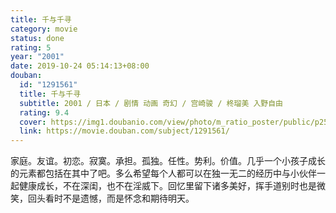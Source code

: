 ```yaml
---
title: 千与千寻
category: movie
status: done
rating: 5
year: "2001"
date: 2019-10-24 05:14:13+08:00
douban:
  id: "1291561"
  title: 千与千寻
  subtitle: 2001 / 日本 / 剧情 动画 奇幻 / 宫崎骏 / 柊瑠美 入野自由
  rating: 9.4
  cover: https://img1.doubanio.com/view/photo/m_ratio_poster/public/p2557573348.jpg
  link: https://movie.douban.com/subject/1291561/
---
```


家庭。友谊。初恋。寂寞。承担。孤独。任性。势利。价值。几乎一个小孩子成长的元素都包括在其中了吧。多么希望每个人都可以在独一无二的经历中与小伙伴一起健康成长，不在深闺，也不在淫威下。回忆里留下诸多美好，挥手道别时也是微笑，回头看时不是遗憾，而是怀念和期待明天。
